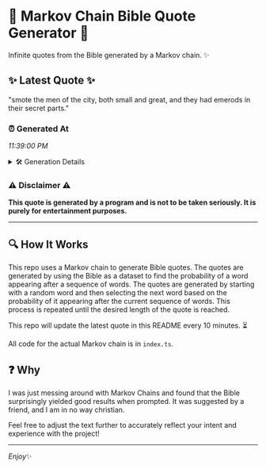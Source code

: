 # 📖 Markov Chain Bible Quote Generator 📖

Infinite quotes from the Bible generated by a Markov chain. ✨

## ✨ Latest Quote ✨
"smote the men of the city, both small and great, and they had emerods in their secret parts."

### ⏰ Generated At
*11:39:00 PM*

<details>
    <summary>🛠️ Generation Details</summary>
    <p>
        <strong>🌱 Seed:</strong> smote<br>
        <strong>🔄 Iterations:</strong> 17<br>
        <strong>📜 Context History:</strong><br>[ smote ]: the<br>[ smote, the ]: men<br>[ smote, the, men ]: of<br>[ smote, the, men, of ]: the<br>[ smote, the, men, of, the ]: city,<br>[ smote, the, men, of, the, city, ]: both<br>[ the, men, of, the, city,, both ]: small<br>[ men, of, the, city,, both, small ]: and<br>[ of, the, city,, both, small, and ]: great,<br>[ the, city,, both, small, and, great, ]: and<br>[ city,, both, small, and, great,, and ]: they<br>[ both, small, and, great,, and, they ]: had<br>[ small, and, great,, and, they, had ]: emerods<br>[ and, great,, and, they, had, emerods ]: in<br>[ great,, and, they, had, emerods, in ]: their<br>[ and, they, had, emerods, in, their ]: secret<br>[ they, had, emerods, in, their, secret ]: parts.<br>
    </p>
</details>

### ⚠️ Disclaimer ⚠️
**This quote is generated by a program and is not to be taken seriously. It is purely for entertainment purposes.**

---

## 🔍 How It Works

This repo uses a Markov chain to generate Bible quotes. The quotes are generated by using the Bible as a dataset to find the probability of a word appearing after a sequence of words. The quotes are generated by starting with a random word and then selecting the next word based on the probability of it appearing after the current sequence of words. This process is repeated until the desired length of the quote is reached.

This repo will update the latest quote in this README every 10 minutes. ⏳

All code for the actual Markov chain is in `index.ts`.

## ❓ Why

I was just messing around with Markov Chains and found that the Bible surprisingly yielded good results when prompted. 
It was suggested by a friend, and I am in no way christian.

Feel free to adjust the text further to accurately reflect your intent and experience with the project!

---

*Enjoy*✨
